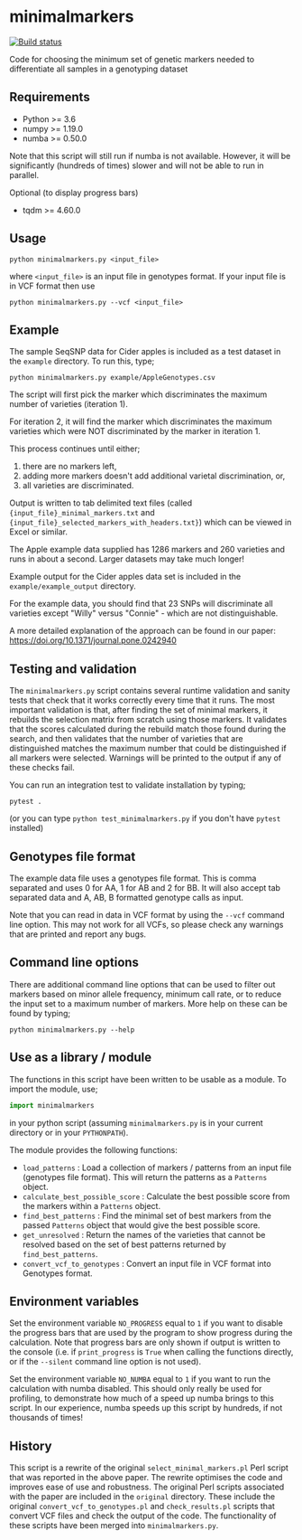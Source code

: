 # minimalmarkers

[![Build status](https://github.com/chryswoods/minimalmarkers/workflows/CI/badge.svg)](https://github.com/chryswoods/minimalmarkers/actions?query=workflow%3ACI)

Code for choosing the minimum set of genetic markers needed to differentiate
all samples in a genotyping dataset

## Requirements

* Python >= 3.6
* numpy >= 1.19.0
* numba >= 0.50.0

Note that this script will still run if numba is not available. However, it
will be significantly (hundreds of times) slower and will not be able
to run in parallel.

Optional (to display progress bars)

* tqdm >= 4.60.0

## Usage

```
python minimalmarkers.py <input_file>
```

where `<input_file>` is an input file in genotypes format. If your input
file is in VCF format then use

```
python minimalmarkers.py --vcf <input_file>
```

## Example

The sample SeqSNP data for Cider apples is included as a test dataset
in the `example` directory. To run this, type;

```
python minimalmarkers.py example/AppleGenotypes.csv
```

The script will first pick the marker which discriminates the maximum
number of varieties (iteration 1).

For iteration 2, it will find the marker which discriminates the maximum
varieties which were NOT discriminated by the marker in iteration 1.

This process continues until either;

1. there are no markers left,
2. adding more markers doesn't add additional varietal discrimination, or,
3. all varieties are discriminated.

Output is written to tab delimited text files (called
`{input_file}_minimal_markers.txt` and
`{input_file}_selected_markers_with_headers.txt}`) which can be
viewed in Excel or similar.

The Apple example data supplied has 1286 markers and 260 varieties
and runs in about a second. Larger datasets may take much longer!

Example output for the Cider apples data set is included in the
`example/example_output` directory.

For the example data, you should find that 23 SNPs will discriminate
all varieties except "Willy" versus "Connie" - which are not distinguishable.

A more detailed explanation of the approach can be found in
our paper: https://doi.org/10.1371/journal.pone.0242940

## Testing and validation

The `minimalmarkers.py` script contains several runtime validation
and sanity tests that check that it works correctly every time
that it runs. The most important validation is that, after finding the
set of minimal markers, it rebuilds the selection matrix from scratch using
those markers. It validates that the scores calculated during the rebuild
match those found during the search, and then validates that the number
of varieties that are distinguished matches the maximum number that could
be distinguished if all markers were selected. Warnings will be printed
to the output if any of these checks fail.

You can run an integration test to validate installation by typing;

```
pytest .
```

(or you can type `python test_minimalmarkers.py` if you don't have
`pytest` installed)

## Genotypes file format

The example data file uses a genotypes file format. This is comma separated
and uses 0 for AA, 1 for AB and 2 for BB. It will also accept tab separated
data and A, AB, B formatted genotype calls as input.

Note that you can read in data in VCF format by using the `--vcf` command
line option. This may not work for all VCFs, so please check any warnings
that are printed and report any bugs.

## Command line options

There are additional command line options that can be used to filter
out markers based on minor allele frequency, minimum call rate, or
to reduce the input set to a maximum number of markers. More help
on these can be found by typing;

```
python minimalmarkers.py --help
```

## Use as a library / module

The functions in this script have been written to be usable as a
module. To import the module, use;

```python
import minimalmarkers
```

in your python script (assuming `minimalmarkers.py` is in your current
directory or in your `PYTHONPATH`).

The module provides the following functions:

* `load_patterns` : Load a collection of markers / patterns from
   an input file (genotypes file format). This will return
   the patterns as a `Patterns` object.
* `calculate_best_possible_score` : Calculate the best possible score
   from the markers within a `Patterns` object.
* `find_best_patterns` : Find the minimal set of best markers from
   the passed `Patterns` object that would give the best possible score.
* `get_unresolved` : Return the names of the varieties that cannot be
   resolved based on the set of best patterns returned by
   `find_best_patterns`.
* `convert_vcf_to_genotypes` : Convert an input file in VCF format into
   Genotypes format.

## Environment variables

Set the environment variable `NO_PROGRESS` equal to `1` if you want to
disable the progress bars that are used by the program to show progress
during the calculation. Note that progress bars are only shown if
output is written to the console (i.e. if `print_progress` is `True`
when calling the functions directly, or if the `--silent` command line
option is not used).

Set the environment variable `NO_NUMBA` equal to `1` if you want
to run the calculation with numba disabled. This should only really
be used for profiling, to demonstrate how much of a speed up numba
brings to this script. In our experience, numba speeds up this
script by hundreds, if not thousands of times!

## History

This script is a rewrite of the original `select_minimal_markers.pl` Perl
script that was reported in the above paper. The rewrite optimises the code
and improves ease of use and robustness. The original Perl scripts
associated with the paper are included in the `original` directory.
These include the original `convert_vcf_to_genotypes.pl` and
`check_results.pl` scripts that convert VCF files and check the output
of the code. The functionality of these scripts have been merged into
`minimalmarkers.py`.
